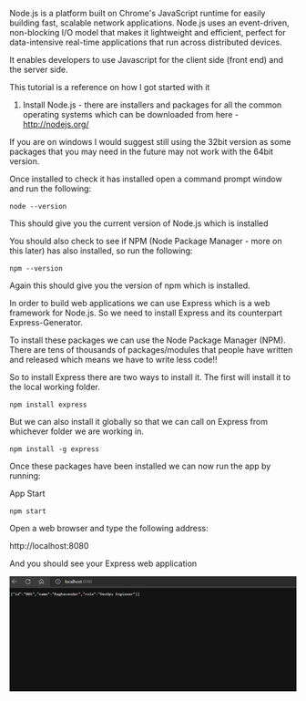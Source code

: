 Node.js is a platform built on Chrome's JavaScript runtime for easily building fast, scalable network applications. Node.js uses an event-driven, non-blocking I/O model that makes it lightweight and efficient, perfect for data-intensive real-time applications that run across distributed devices.

It enables developers to use Javascript for the client side (front end) and the server side.

This tutorial is a reference on how I got started with it

1. Install Node.js - there are installers and packages for all the common operating systems which can be downloaded from here - http://nodejs.org/

If you are on windows I would suggest still using the 32bit version as some packages that you may need in the future may not work with the 64bit version.

Once installed to check it has installed open a command prompt window and run the following:

```
node --version
```

This should give you the current version of Node.js which is installed

You should also check to see if NPM (Node Package Manager - more on this later) has also installed, so run the following:

```
npm --version
```

Again this should give you the version of npm which is installed.

In order to build web applications we can use Express which is a web framework for Node.js. So we need to install Express and its counterpart Express-Generator.

To install these packages we can use the Node Package Manager (NPM). There are tens of thousands of packages/modules that people have written and released which means we have to write less code!!

So to install Express there are two ways to install it. The first will install it to the local working folder.

```
npm install express
```

But we can also install it globally so that we can call on Express from whichever folder we are working in.

```
npm install -g express
```

Once these packages have been installed we can now run the app by running:

App Start

```
npm start
```

Open a web browser and type the following address:

http://localhost:8080

And you should see your Express web application

![photo](./Zb0ttEftdb.png)
